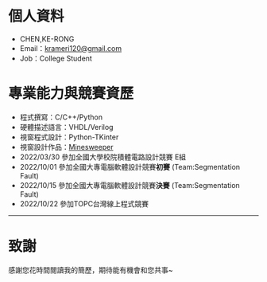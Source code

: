 



# 個人資料

 - CHEN,KE-RONG 
 - Email：krameri120@gmail.com
 - Job：College Student   
 
# 專業能力與競賽資歷

- 程式撰寫：C/C++/Python
- 硬體描述語言：VHDL/Verilog 
- 視窗程式設計：Python-TKinter 
- 視窗設計作品：[Minesweeper](https://github.com/kerong2002/Minesweeper)
- 2022/03/30 參加全國大學校院積體電路設計競賽 E組
- 2022/10/01 參加全國大專電腦軟體設計競賽**初賽** (Team:Segmentation Fault)
- 2022/10/15 參加全國大專電腦軟體設計競賽**決賽** (Team:Segmentation Fault)
- 2022/10/22 參加TOPC台灣線上程式競賽
---      
# 致謝
感謝您花時間閱讀我的簡歷，期待能有機會和您共事~

      
